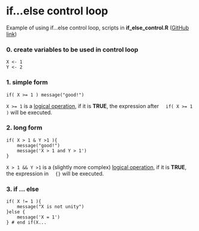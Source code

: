 # if...else control loop

Example of using if...else control loop, scripts in **if\_else\_control.R** ([GitHub link](https://github.com/weitingwlin/r-primers/blob/master/R_files/if_else_control.R))

### 0. create variables to be used in control loop 
    X <- 1
    Y <- 2


### 1. simple form

  	if( X >= 1 ) message("good!")

`X >= 1` is a [logical operation](logical_operation.md), if it is **TRUE**, the expression after `	if( X >= 1 )` will be executed.

### 2. long form
  	if( X > 1 & Y >1 ){  
    	message("good!")
    	message('X > 1 and Y > 1')
  	}

`X > 1 && Y >1` is a (slightly more complex) [logical operation](logical_operation.md), if it is **TRUE**, the expression in `	{}` will be executed.
### 3. if ... else

  	if( X != 1 ){
    	message("X is not unity")
  	}else { 
    	message('X = 1') 
  	} # end if(X...